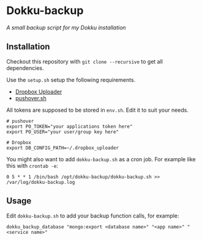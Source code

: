 # Dokku-backup
*A small backup script for my Dokku installation*

## Installation
Checkout this repository with `git clone --recursive` to get all dependencies.

Use the ```setup.sh``` setup the following requirements.

- [Dropbox Uploader](https://github.com/andreafabrizi/Dropbox-Uploader)
- [pushover.sh](https://github.com/jnwatts/pushover.sh.git)

All tokens are supposed to be stored in ```env.sh```. Edit it to suit your needs.

```
# pushover
export PO_TOKEN="your applications token here"
export PO_USER="your user/group key here"

# Dropbox
export DB_CONFIG_PATH=~/.dropbox_uploader
```

You might also want to add ```dokku-backup.sh``` as a cron job. For example like this with `crontab -e`:
```
0 5 * * 1 /bin/bash /opt/dokku-backup/dokku-backup.sh >> /var/log/dokku-backup.log
```

## Usage
Edit ```dokku-backup.sh``` to add your backup function calls, for example:
```
dokku_backup_database "mongo:export <database name>" "<app name>" "<service name>"
```
